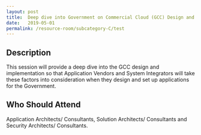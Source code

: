 ```yaml
---
layout: post
title:  Deep dive into Government on Commercial Cloud (GCC) Design and Implementation
date:   2019-05-01
permalink: /resource-room/subcategory-C/test
---
```


## Description  
This session will provide a deep dive into the GCC design and implementation so that Application Vendors and System Integrators will take these factors into consideration when they design and set up applications for the Government.
  
  
## Who Should Attend
Application Architects/ Consultants, Solution Architects/ Consultants and Security Architects/ Consultants.
